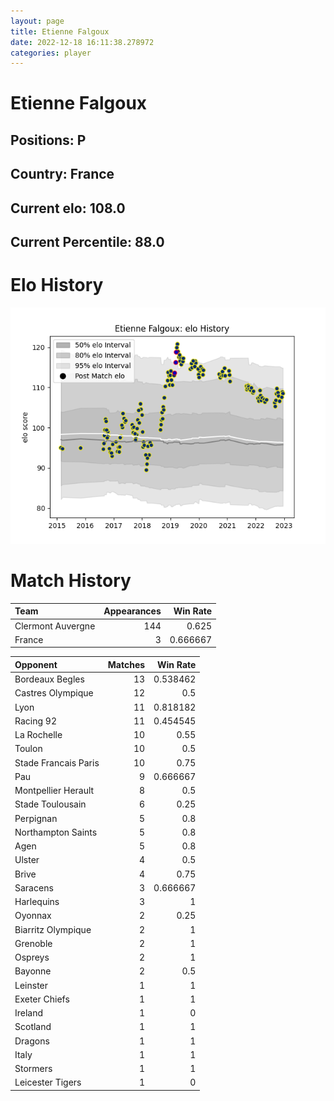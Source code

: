 ```yaml
---  
layout: page  
title: Etienne Falgoux  
date: 2022-12-18 16:11:38.278972  
categories: player  
---
```

# Etienne Falgoux

## Positions: P

## Country: France

## Current elo: 108.0

## Current Percentile: 88.0

# Elo History


![elo history](history_EtienneFalgoux.png)
# Match History


| Team              |   Appearances |   Win Rate |
|:------------------|--------------:|-----------:|
| Clermont Auvergne |           144 |   0.625    |
| France            |             3 |   0.666667 |

| Opponent             |   Matches |   Win Rate |
|:---------------------|----------:|-----------:|
| Bordeaux Begles      |        13 |   0.538462 |
| Castres Olympique    |        12 |   0.5      |
| Lyon                 |        11 |   0.818182 |
| Racing 92            |        11 |   0.454545 |
| La Rochelle          |        10 |   0.55     |
| Toulon               |        10 |   0.5      |
| Stade Francais Paris |        10 |   0.75     |
| Pau                  |         9 |   0.666667 |
| Montpellier Herault  |         8 |   0.5      |
| Stade Toulousain     |         6 |   0.25     |
| Perpignan            |         5 |   0.8      |
| Northampton Saints   |         5 |   0.8      |
| Agen                 |         5 |   0.8      |
| Ulster               |         4 |   0.5      |
| Brive                |         4 |   0.75     |
| Saracens             |         3 |   0.666667 |
| Harlequins           |         3 |   1        |
| Oyonnax              |         2 |   0.25     |
| Biarritz Olympique   |         2 |   1        |
| Grenoble             |         2 |   1        |
| Ospreys              |         2 |   1        |
| Bayonne              |         2 |   0.5      |
| Leinster             |         1 |   1        |
| Exeter Chiefs        |         1 |   1        |
| Ireland              |         1 |   0        |
| Scotland             |         1 |   1        |
| Dragons              |         1 |   1        |
| Italy                |         1 |   1        |
| Stormers             |         1 |   1        |
| Leicester Tigers     |         1 |   0        |